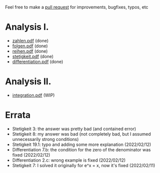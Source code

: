 Feel free to make a [pull request](https://github.com/kosii/kernfragen/pulls) for improvements, bugfixes, typos, etc

# Analysis I.
- [zahlen.pdf](1-Zahlen/zahlen.pdf) (done)
- [folgen.pdf](2-Folgen/folgen.pdf) (done)
- [reihen.pdf](2-Reihen/reihen.pdf) (done)
- [stetigkeit.pdf](3-Stetigkeit/stetigkeit.pdf) (done)
- [differentiation.pdf](4-Differentiation/differentiation.pdf) (done)

# Analysis II.
- [integration.pdf](5-Integration/integration.pdf) (WIP)
# Errata
- Stetigkeit 3: the answer was pretty bad (and contained error)
- Stetigkeit 8: my answer was bad (not completely bad, but I assumed unnecessarily strong conditions)
- Stetigkeit 19.1: typo and adding some more explanation (2022/02/12)
- Differentiation 7.b: the condition for the zero of the denominator was fixed (2022/02/12)
- Differentiation 2.c: wrong example is fixed (2022/02/12)
- Stetigkeit 7: I solved it originally for e^x = x, now it's fixed (2022/02/11)